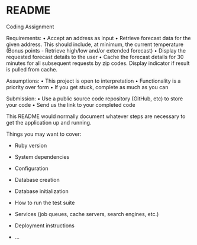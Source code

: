 # README
Coding Assignment

Requirements:
•	Accept an address as input
•	Retrieve forecast data for the given address. This should include, at minimum, the current temperature (Bonus points - Retrieve high/low and/or extended forecast)
•	Display the requested forecast details to the user
•	Cache the forecast details for 30 minutes for all subsequent requests by zip codes. Display indicator if result is pulled from cache.

Assumptions:
•	This project is open to interpretation
•	Functionality is a priority over form
•	If you get stuck, complete as much as you can

Submission:
•	Use a public source code repository (GitHub, etc) to store your code
•	Send us the link to your completed code



This README would normally document whatever steps are necessary to get the
application up and running.

Things you may want to cover:

* Ruby version

* System dependencies

* Configuration

* Database creation

* Database initialization

* How to run the test suite

* Services (job queues, cache servers, search engines, etc.)

* Deployment instructions

* ...
